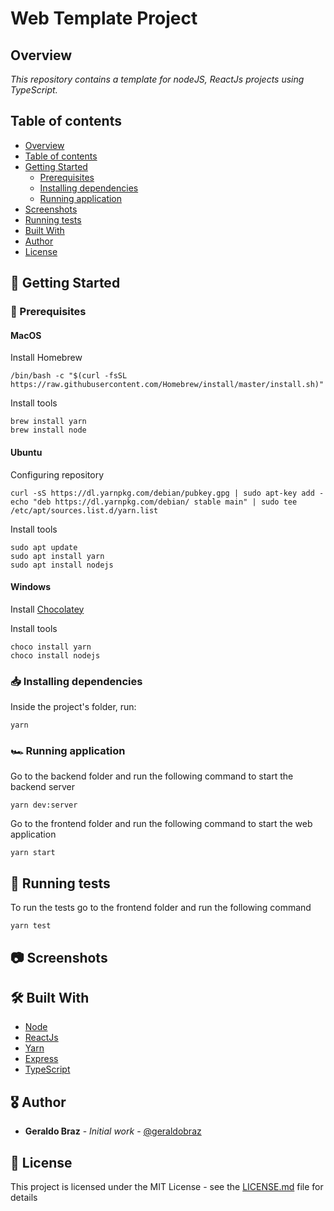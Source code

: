 # Web Template Project
<!-- You can add logo to your application here. Use https://www.canva.com/pt_br/criar/logotipo/ to create logos.
 -->

## Overview
*This repository contains a template for nodeJS, ReactJs projects using TypeScript.*

## Table of contents
<!--ts-->
   * [Overview](#Overview)
   * [Table of contents](#table-of-contents)
   * [Getting Started](#🚀-getting-started)
      * [Prerequisites](#🚨-prerequisites)
      * [Installing dependencies](#📥-installing-dependencies)
      * [Running application](#🏎-running-application)
   * [Screenshots](#📷-screenshots)
   * [Running tests](#🔬-running-tests)
   * [Built With](#🛠-built-with)
   * [Author](#🎖-author)
   * [License](#📝-license)
<!--te-->

## 🚀 Getting Started

### 🚨 Prerequisites

#### MacOS
Install Homebrew

```
/bin/bash -c "$(curl -fsSL https://raw.githubusercontent.com/Homebrew/install/master/install.sh)"
```
Install tools

```
brew install yarn
brew install node
```

#### Ubuntu
Configuring repository

```
curl -sS https://dl.yarnpkg.com/debian/pubkey.gpg | sudo apt-key add -
echo "deb https://dl.yarnpkg.com/debian/ stable main" | sudo tee /etc/apt/sources.list.d/yarn.list
```
Install tools

```
sudo apt update
sudo apt install yarn
sudo apt install nodejs
```

#### Windows
Install [Chocolatey](https://chocolatey.org/install)

Install tools
```
choco install yarn
choco install nodejs
```


### 📥 Installing dependencies

Inside the project's folder, run:

```
yarn
```

### 🏎 Running application
Go to the backend folder and run the following command to start the backend server
```
yarn dev:server
```

Go to the frontend folder and run the following command to start the web application
```
yarn start
```


## 🔬 Running tests
To run the tests go to the frontend folder and run the following command
```
yarn test
```

## 📷 Screenshots
<p align="center">
    <!-- <img src="frontend/.github/calendar-view.png"> -->
    <!-- <img src="frontend/.github/dialog-view.png"> -->
</p>

## 🛠 Built With

* [Node](https://nodejs.org/)
* [ReactJs](https://reactjs.org/)
* [Yarn](https://yarnpkg.com/)
* [Express](https://expressjs.com/)
* [TypeScript](https://www.typescriptlang.org/)

## 🎖 Author
* **Geraldo Braz** - *Initial work* - [@geraldobraz](https://github.com/geraldobraz)

## 📝 License

This project is licensed under the MIT License - see the [LICENSE.md](LICENSE.md) file for details
